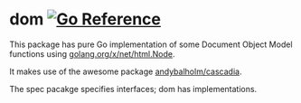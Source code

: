 # dom [![Go Reference](https://pkg.go.dev/badge/github.com/crhntr/dom.svg)](https://pkg.go.dev/github.com/crhntr/dom)

This package has pure Go implementation of some Document Object Model functions using [golang.org/x/net/html.Node](https://pkg.go.dev/golang.org/x/net/html).

It makes use of the awesome package [andybalholm/cascadia](https://github.com/andybalholm/cascadia).

The spec pacakge specifies interfaces; dom has implementations.
